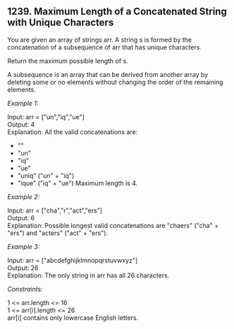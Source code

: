 ## 1239. Maximum Length of a Concatenated String with Unique Characters

You are given an array of strings arr. A string s is formed by the concatenation of a subsequence of arr that has unique characters.

Return the maximum possible length of s.

A subsequence is an array that can be derived from another array by deleting some or no elements without changing the order of the remaining elements.

 

*Example 1:*

Input: arr = ["un","iq","ue"]\
Output: 4\
Explanation: All the valid concatenations are:
- ""
- "un"
- "iq"
- "ue"
- "uniq" ("un" + "iq")
- "ique" ("iq" + "ue")
Maximum length is 4.

*Example 2:*

Input: arr = ["cha","r","act","ers"]\
Output: 6\
Explanation: Possible longest valid concatenations are "chaers" ("cha" + "ers") and "acters" ("act" + "ers").

*Example 3:*

Input: arr = ["abcdefghijklmnopqrstuvwxyz"]\
Output: 26\
Explanation: The only string in arr has all 26 characters.
 

*Constraints:*

1 <= arr.length <= 16\
1 <= arr[i].length <= 26\
arr[i] contains only lowercase English letters.
